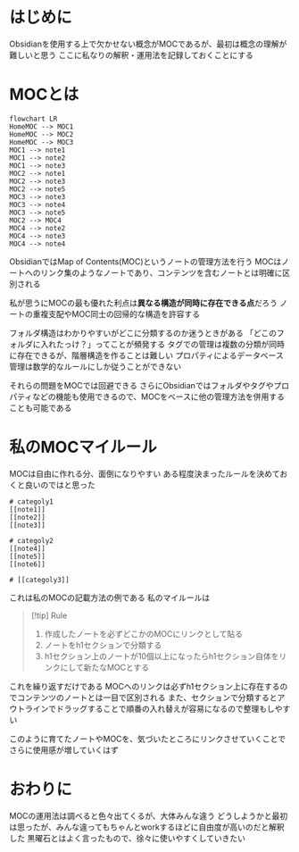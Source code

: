 # はじめに

Obsidianを使用する上で欠かせない概念がMOCであるが、最初は概念の理解が難しいと思う
ここに私なりの解釈・運用法を記録しておくことにする

# MOCとは
```mermaid
flowchart LR
HomeMOC --> MOC1
HomeMOC --> MOC2
HomeMOC --> MOC3
MOC1 --> note1
MOC1 --> note2
MOC1 --> note3
MOC2 --> note1
MOC2 --> note3
MOC2 --> note5
MOC3 --> note3
MOC3 --> note4
MOC3 --> note5
MOC2 --> MOC4
MOC4 --> note2
MOC4 --> note3
MOC4 --> note4
```

ObsidianではMap of Contents(MOC)というノートの管理方法を行う
MOCはノートへのリンク集のようなノートであり、コンテンツを含むノートとは明確に区別される

私が思うにMOCの最も優れた利点は**異なる構造が同時に存在できる点**だろう
ノートの重複支配やMOC同士の回帰的な構造を許容する

フォルダ構造はわかりやすいがどこに分類するのか迷うときがある
「どこのフォルダに入れたっけ？」ってことが頻発する
タグでの管理は複数の分類が同時に存在できるが、階層構造を作ることは難しい
プロパティによるデータベース管理は数学的なルールにしか従うことができない

それらの問題をMOCでは回避できる
さらにObsidianではフォルダやタグやプロパティなどの機能も使用できるので、MOCをベースに他の管理方法を併用することも可能である

# 私のMOCマイルール

MOCは自由に作れる分、面倒になりやすい
ある程度決まったルールを決めておくと良いのではと思った

```
# categoly1
[[note1]]
[[note2]]
[[note3]]

# categoly2
[[note4]]
[[note5]]
[[note6]]

# [[categoly3]]
```

これは私のMOCの記載方法の例である
私のマイルールは

> [!tip] Rule
> 1. 作成したノートを必ずどこかのMOCにリンクとして貼る
> 2. ノートをh1セクションで分類する
> 3.  h1セクション上のノートが10個以上になったらh1セクション自体をリンクにして新たなMOCとする

これを繰り返すだけである
MOCへのリンクは必ずh1セクション上に存在するのでコンテンツのノートとは一目で区別される
また、セクションで分類するとアウトラインでドラッグすることで順番の入れ替えが容易になるので整理もしやすい

このように育てたノートやMOCを、気づいたところにリンクさせていくことでさらに使用感が増していくはず

# おわりに

MOCの運用法は調べると色々出てくるが、大体みんな違う
どうしようかと最初は思ったが、みんな違ってもちゃんとworkするほどに自由度が高いのだと解釈した
黒曜石とはよく言ったもので、徐々に使いやすくしていきたい